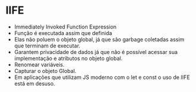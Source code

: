 # IIFE

- Immediately Invoked Function Expression
- Função é executada assim que definida
- Elas não poluem o objeto global, já que são garbage coletadas assim que terminam de executar.
- Garantem privacidade de dados já que não é possível acessar sua implementação e atributos no objeto global.
- Renomear variáveis.
- Capturar o objeto Global.
- Em aplicações que utilizam JS moderno com o let e const o uso de IIFE está em desuso.
